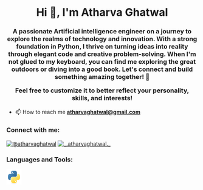 <h1 align="center">Hi 👋, I'm Atharva Ghatwal</h1>
<h3 align="center"> A passionate Artificial intelligence engineer on a journey to explore the realms of technology and innovation. With a strong foundation in Python, I thrive on turning ideas into reality through elegant code and creative problem-solving. When I'm not glued to my keyboard, you can find me exploring the great outdoors or diving into a good book. Let's connect and build something amazing together! 🚀

Feel free to customize it to better reflect your personality, skills, and interests! </h3>

- 📫 How to reach me **atharvaghatwal@gmail.com**

<h3 align="left">Connect with me:</h3>
<p align="left">
<a href="https://twitter.com/@atharvaghatwal" target="blank"><img align="center" src="https://raw.githubusercontent.com/rahuldkjain/github-profile-readme-generator/master/src/images/icons/Social/twitter.svg" alt="@atharvaghatwal" height="30" width="40" /></a>
<a href="https://instagram.com/_.atharvaghatwal._" target="blank"><img align="center" src="https://raw.githubusercontent.com/rahuldkjain/github-profile-readme-generator/master/src/images/icons/Social/instagram.svg" alt="_.atharvaghatwal._" height="30" width="40" /></a>
</p>

<h3 align="left">Languages and Tools:</h3>
<p align="left"> <a href="https://www.python.org" target="_blank" rel="noreferrer"> <img src="https://raw.githubusercontent.com/devicons/devicon/master/icons/python/python-original.svg" alt="python" width="40" height="40"/> </a> </p>
